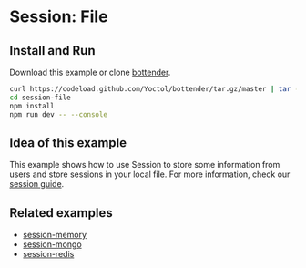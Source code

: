 # Session: File

## Install and Run

Download this example or clone [bottender](https://github.com/Yoctol/bottender).

```sh
curl https://codeload.github.com/Yoctol/bottender/tar.gz/master | tar -xz --strip=2 bottender-master/examples/session-file
cd session-file
npm install
npm run dev -- --console
```

## Idea of this example

This example shows how to use Session to store some information from users and
store sessions in your local file. For more information, check our
[session guide](https://bottender.js.org/docs/the-basics-session).

## Related examples

- [session-memory](../session-memory)
- [session-mongo](../session-mongo)
- [session-redis](../session-redis)
